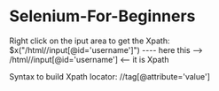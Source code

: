 # Selenium-For-Beginners

Right click on the iput area to get the Xpath:
$x("/html//input[@id='username']") ---- here this --> /html//input[@id='username'] <-- it is Xpath

Syntax to build Xpath locator:
//tag[@attribute='value']
